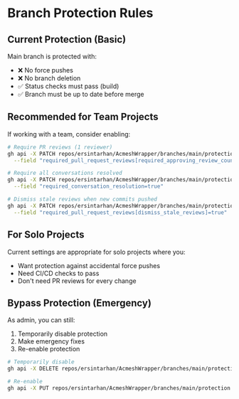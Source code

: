 # Branch Protection Rules

## Current Protection (Basic)

Main branch is protected with:
- ❌ No force pushes
- ❌ No branch deletion  
- ✅ Status checks must pass (build)
- ✅ Branch must be up to date before merge

## Recommended for Team Projects

If working with a team, consider enabling:

```bash
# Require PR reviews (1 reviewer)
gh api -X PATCH repos/ersintarhan/AcmeshWrapper/branches/main/protection \
  --field "required_pull_request_reviews[required_approving_review_count]=1"

# Require all conversations resolved
gh api -X PATCH repos/ersintarhan/AcmeshWrapper/branches/main/protection \
  --field "required_conversation_resolution=true"

# Dismiss stale reviews when new commits pushed
gh api -X PATCH repos/ersintarhan/AcmeshWrapper/branches/main/protection \
  --field "required_pull_request_reviews[dismiss_stale_reviews]=true"
```

## For Solo Projects

Current settings are appropriate for solo projects where you:
- Want protection against accidental force pushes
- Need CI/CD checks to pass
- Don't need PR reviews for every change

## Bypass Protection (Emergency)

As admin, you can still:
1. Temporarily disable protection
2. Make emergency fixes
3. Re-enable protection

```bash
# Temporarily disable
gh api -X DELETE repos/ersintarhan/AcmeshWrapper/branches/main/protection

# Re-enable
gh api -X PUT repos/ersintarhan/AcmeshWrapper/branches/main/protection < protection-rules.json
```